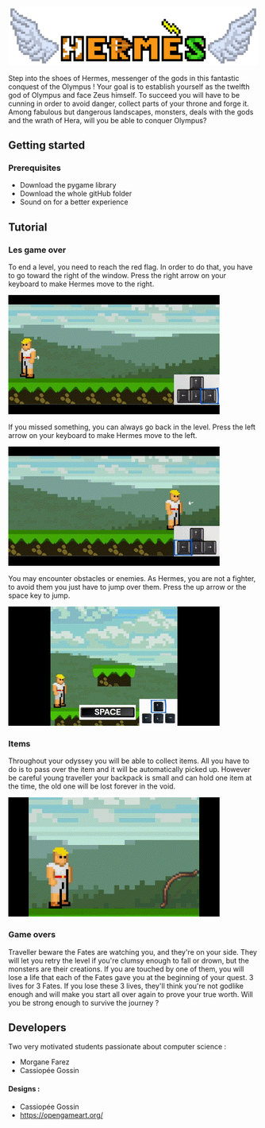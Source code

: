 ![Hermes title](design/menu/titre_7.png)

Step into the shoes of Hermes, messenger of the gods in this fantastic conquest of the Olympus ! Your goal is to 
establish yourself as the twelfth god of Olympus and face Zeus himself. To succeed you will have to be cunning in order
to avoid danger, collect parts of your throne and forge it. Among fabulous but dangerous landscapes, monsters, deals with the 
gods and the wrath of Hera, will you be able to conquer Olympus?

Getting started
---------------
### Prerequisites  

* Download the pygame library
* Download the whole gitHub folder
* Sound on for a better experience

Tutorial
---------------
### Les game over


To end a level, you need to reach the red flag. In order to do that, you have to go toward the right of the window.
Press the right arrow on your keyboard to make Hermes move to the right.

![Run toward right](design/tuto/rightArrow.gif)


If you missed something, you can always go back in the level.
Press the left arrow on your keyboard to make Hermes move to the left.

![Run toward left](design/tuto/leftArrow.gif)

You may encounter obstacles or enemies. As Hermes, you are not a fighter, to avoid them you just have to jump over them.
Press the up arrow or the space key to jump.

![Run toward left](design/tuto/jump.gif)

### Items
Throughout your odyssey you will be able to collect items. All you have to do is to pass over the item and it will be
automatically picked up. However be careful young traveller your backpack is small and can hold one item at the
time, the old one will be lost forever in the void.

![Collect_itme](design/tuto/collectItem.gif)

### Game overs
Traveller beware the Fates are watching you, and they're on your side. They will let you retry the level if you're 
clumsy enough to fall or drown, but the monsters are their creations. If you are touched by one of them, you will lose a life 
that each of the Fates gave you at the beginning of your quest. 3 lives for 3 Fates. If you lose these 3 lives, they'll 
think you're not godlike enough and will make you start all over again to prove your true worth. Will you be strong 
enough to survive the journey ?

Developers 
---------------
Two very motivated students passionate about computer science : 
* Morgane Farez 
* Cassiopée Gossin

#### Designs : 
* Cassiopée Gossin
* https://opengameart.org/



